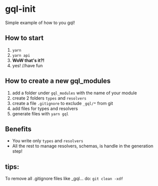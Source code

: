 # gql-init

Simple example of how to you gql!

## How to start

1. `yarn`
1. `yarn api`
1. **WoW that's it?!**
1. yes! //have fun

## How to create a new gql_modules

1. add a folder under `gql_modules` with the name of your module
1. create 2 folders `types` and `resolvers`
1. create a file `.gitignore` to exclude `_gql/*` from git
1. add files for types and resolvers
1. generate files with `yarn gql`

## Benefits

- You write only `types` and `resolvers`
- All the rest to manage resolvers, schemas, is handle in the generation step!

## tips: 

To remove all .gitignore files like _gql... do: `git clean -xdf`